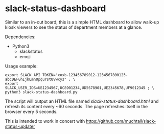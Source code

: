 # slack-status-dashboard
Similar to an in-out board, this is a simple HTML dashboard to allow walk-up kiosk viewers to see the status of department members at a glance.

Dependencies:
* Python3
  * slackstatus
  * emoji
  
Usage example:

    export SLACK_API_TOKEN="xoxb-123456789012-1234567890123-abcDEFGhIjkLmnOpqurstUvwxyz" ; \
    export SLACK_USER_IDS=UB1234567,UC8901234,UD5678901,UE2345678,UF9012345 ; \
    python3 slack-status-dashboard.py

The script will output an HTML file named *slack-status-dashboard.html* and refresh its content every ~60 seconds. The page refreshes itself in the browser every 5 seconds.

This is intended to work in concert with https://github.com/muchtall/slack-status-updater
